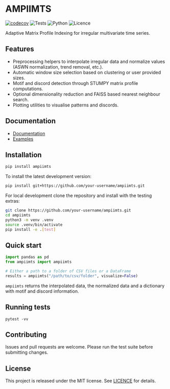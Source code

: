 # AMPIIMTS

[![codecov](https://codecov.io/gh/Guillaumernd/ampiimts/graph/badge.svg?token=6JEX3JUSAB)](https://codecov.io/gh/Guillaumernd/ampiimts)
![Tests](https://github.com/Guillaumernd/ampiimts/actions/workflows/python-tests.yml/badge.svg)
![Python](https://img.shields.io/badge/python-3.12%2B-blue)
![Licence](https://img.shields.io/github/license/Guillaumernd/ampiimts)

Adaptive Matrix Profile Indexing for irregular multivariate time series.

## Features

- Preprocessing helpers to interpolate irregular data and normalize values
  (ASWN normalization, trend removal, etc.).
- Automatic window size selection based on clustering or user provided sizes.
- Motif and discord detection through STUMPY matrix profile computations.
- Optional dimensionality reduction and FAISS based nearest neighbour search.
- Plotting utilities to visualise patterns and discords.

## Documentation

- [Documentation](documentation/README.md)
- [Examples](documentation/ampiimts_example.ipynb)

## Installation

```bash
pip install ampiimts
```

To install the latest development version:

```bash
pip install git+https://github.com/your-username/ampiimts.git
```

For local development clone the repository and install with the testing extras:

```bash
git clone https://github.com/your-username/ampiimts.git
cd ampiimts
python3 -m venv .venv
source .venv/bin/activate
pip install -e .[test]
```

## Quick start

```python
import pandas as pd
from ampiimts import ampiimts

# Either a path to a folder of CSV files or a DataFrame
results = ampiimts("/path/to/csv/folder", visualize=False)
```

`ampiimts` returns the interpolated data, the normalized data and a
dictionary with motif and discord information.

## Running tests

```
pytest -vv
```

## Contributing

Issues and pull requests are welcome. Please run the test suite before
submitting changes.

## License

This project is released under the MIT license. See [LICENCE](LICENCE) for
details.
